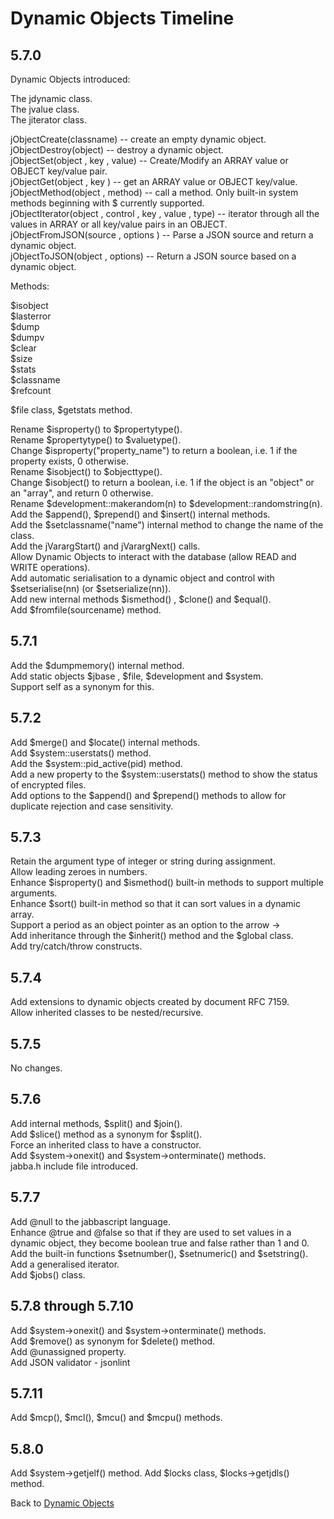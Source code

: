 # Dynamic Objects Timeline

<PageHeader />  

## 5.7.0  

Dynamic Objects introduced:

The jdynamic class.  
The jvalue class.  
The jiterator class.  

jObjectCreate(classname) -- create an empty dynamic object.  
jObjectDestroy(object) -- destroy a dynamic object.  
jObjectSet(object , key , value) -- Create/Modify an ARRAY value or OBJECT key/value pair.  
jObjectGet(object , key ) -- get an ARRAY value or OBJECT key/value.  
jObjectMethod(object , method) -- call a method. Only built-in system methods beginning with \$ currently supported.  
jObjectIterator(object , control , key , value , type) -- iterator through all the values in ARRAY or all key/value pairs in an OBJECT.  
jObjectFromJSON(source , options ) -- Parse a JSON source and return a dynamic object.  
jObjectToJSON(object , options) -- Return a JSON source based on a dynamic object.  

Methods:

\$isobject  
\$lasterror  
\$dump  
\$dumpv  
\$clear  
\$size  
\$stats  
\$classname  
\$refcount  

\$file class, \$getstats method.  

Rename \$isproperty() to \$propertytype().  
Rename \$propertytype() to \$valuetype().  
Change \$isproperty("property_name") to return a boolean, i.e. 1 if the property exists, 0 otherwise.  
Rename \$isobject() to \$objecttype().  
Change \$isobject() to return a boolean, i.e. 1 if the object is an "object" or an "array", and return 0 otherwise.  
Rename \$development::makerandom(n) to \$development::randomstring(n).  
Add the \$append(), \$prepend() and \$insert() internal methods.  
Add the \$setclassname("name") internal method to change the name of the class.  
Add the jVarargStart() and jVarargNext() calls.  
Allow Dynamic Objects to interact with the database (allow READ and WRITE operations).  
Add automatic serialisation to a dynamic object and control with \$setserialise(nn) (or \$setserialize(nn)).  
Add new internal methods \$ismethod() , \$clone() and \$equal().  
Add \$fromfile(sourcename) method.  

## 5.7.1  

Add the \$dumpmemory() internal method.  
Add static objects \$jbase , \$file, \$development and \$system.  
Support self as a synonym for this.  

## 5.7.2

Add \$merge() and \$locate() internal methods.  
Add \$system::userstats() method.  
Add the \$system::pid_active(pid) method.  
Add a new property to the \$system::userstats() method to show the status of encrypted files.  
Add options to the \$append() and \$prepend() methods to allow for duplicate rejection and case sensitivity.  

## 5.7.3

Retain the argument type of integer or string during assignment.  
Allow leading zeroes in numbers.  
Enhance \$isproperty() and \$ismethod() built-in methods to support multiple arguments.  
Enhance \$sort() built-in method so that it can sort values in a dynamic array.  
Support a period as an object pointer as an option to the arrow ->  
Add inheritance through the \$inherit() method and the \$global class.  
Add try/catch/throw constructs.  

## 5.7.4

Add extensions to dynamic objects created by document RFC 7159.  
Allow inherited classes to be nested/recursive.  

## 5.7.5

No changes.  

## 5.7.6

Add internal methods, \$split() and \$join().  
Add \$slice() method as a synonym for \$split().  
Force an inherited class to have a constructor.  
Add \$system->onexit() and \$system->onterminate() methods.  
jabba.h include file introduced.  

## 5.7.7

Add @null to the jabbascript language.  
Enhance @true and @false so that if they are used to set values in a dynamic object, they become boolean true and false rather than 1 and 0.  
Add the built-in functions \$setnumber(), \$setnumeric() and \$setstring().  
Add a generalised iterator.  
Add \$jobs() class.  

## 5.7.8 through 5.7.10

Add \$system->onexit() and \$system->onterminate() methods.  
Add \$remove() as synonym for \$delete() method.  
Add @unassigned property.  
Add JSON validator  - jsonlint

## 5.7.11

Add \$mcp(), \$mcl(), \$mcu() and \$mcpu() methods.

## 5.8.0

Add \$system->getjelf() method.
Add \$locks class, \$locks->getjdls() method.  

Back to [Dynamic Objects](./../README.md)

<PageFooter />  
